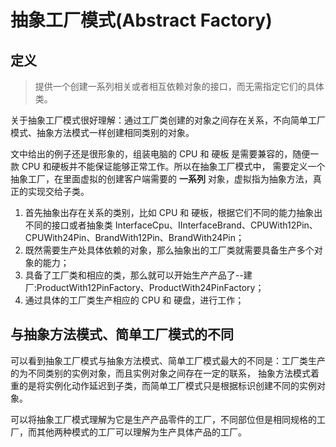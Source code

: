 # 抽象工厂模式(Abstract Factory)

## 定义

> 提供一个创建一系列相关或者相互依赖对象的接口，而无需指定它们的具体类。

关于抽象工厂模式很好理解：通过工厂类创建的对象之间存在关系，不向简单工厂模式、抽象方法模式一样创建相同类别的对象。

文中给出的例子还是很形象的，组装电脑的 CPU 和 硬板 是需要兼容的，随便一款 CPU 和硬板并不能保证能够正常工作。所以在抽象工厂模式中，
需要定义一个抽象工厂，在里面虚拟的创建客户端需要的 **一系列** 对象，虚拟指为抽象方法，真正的实现交给子类。

1. 首先抽象出存在关系的类别，比如 CPU 和 硬板，根据它们不同的能力抽象出不同的接口或者抽象类 InterfaceCpu、IInterfaceBrand、CPUWith12Pin、CPUWith24Pin、BrandWith12Pin、BrandWith24Pin；
2. 既然需要生产处具体依赖的对象，那么抽象出的工厂类就需要具备生产多个对象的能力；
3. 具备了工厂类和相应的类，那么就可以开始生产产品了--建厂:ProductWith12PinFactory、ProductWith24PinFactory；
4. 通过具体的工厂类生产相应的 CPU 和 硬盘，进行工作；


## 与抽象方法模式、简单工厂模式的不同

可以看到抽象工厂模式与抽象方法模式、简单工厂模式最大的不同是：工厂类生产的为不同类别的实例对象，而且实例对象之间存在一定的联系，
抽象方法模式着重的是将实例化动作延迟到子类，而简单工厂模式只是根据标识创建不同的实例对象。

可以将抽象工厂模式理解为它是生产产品零件的工厂，不同部位但是相同规格的工厂，而其他两种模式的工厂可以理解为生产具体产品的工厂。